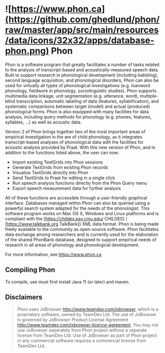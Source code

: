 # ![https://www.phon.ca](https://github.com/ghedlund/phon/raw/master/app/src/main/resources/data/icons/32x32/apps/database-phon.png) Phon  

Phon is a software program that greatly facilitates a number of tasks related 
to the analysis of transcript-based and acoustically-measured speech data. 
Built to support research in phonological development (including babbling), 
second language acquisition, and phonological disorders, Phon can also be used 
for virtually all types of phonological investigations (e.g. loanword 
phonology, fieldwork in phonology, sociolinguistic studies). Phon supports 
multimedia data linkage, unit segmentation (e.g. utterance, word), 
multiple-blind transcription, automatic labeling of data (features, 
syllabification), and systematic comparisons between target (model) and actual 
(produced) phonological forms. Phon is also equipped with many facilities for 
data analysis, including query methods for phonology (e.g. phones, features, 
syllables, …) as well as acoustic data.

Version 2 of Phon brings together two of the most important areas of empirical 
investigation in the are of child phonology, as it integrates transcript-based 
analyses of phonological data with the facilities for acoustic analysis provided 
by Praat. With this new version of Phon, and in addition to the functions listed 
above, the user can now:

 * Import existing TextGrids into Phon sessions
 * Generate TextGrids from existing Phon records
 * Visualize TextGrids directly into Phon
 * Send TextGrids to Praat for editing in a single click
 * Run speech analysis functions directly from the Phon Query menu
 * Export speech measurement data for further analysis 

All of these functions are accessible through a user-friendly graphical interface. 
Databases managed within Phon can also be queried using a powerful search system 
adapted for the needs of the phonologist. This software program works on Mac OS X, 
Windows and Linux platforms and is compliant with the [https://childes.psy.cmu.edu/ CHILDES] 
(​[https://www.talkbank.org TalkBank]) XML data 
format. Phon is being made freely available to the community as open-source 
software. Phon facilitates data exchange among researchers and is currently used 
for the elaboration of the shared ​PhonBank database, designed to support 
empirical needs of research in all areas of phonology and phonological development. 

For more information, see https://www.phon.ca


## Compiling Phon

To compile, use must first install Java 11 (or later) and maven.

## Disclaimers

> Phon uses JxBrowser http://www.teamdev.com/jxbrowser, which is a proprietary software, owned by TeamDev Ltd.
> The use of JxBrowser is governed by JxBrowser Product License Agreement http://www.teamdev.com/jxbrowser-licence-agreement.
> You may not use JxBrowser separately from Phon project without a separate license from TeamDev Ltd.
> Use of JxBrowser as part of Phon project in any commercial software requires a commercial license from TeamDev Ltd.


